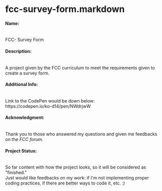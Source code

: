 # fcc-survey-form.markdown

<h4> Name:</h4> <br>
 FCC- Survey Form 
 
<h4>Description: </h4> <br>
 A project given by the FCC curriculum to meet the requirements given to create a survey form. 
 
<h4>Additional Info:</h4> <br>
 Link to the CodePen would be down below: <br>
 https://codepen.io/ko-d14/pen/NWdrjwW
 
<h4> Acknowledgment: </h4> <br>
  Thank you to those who answered my questions and given me feedbacks on the <i>FCC forum. </i>
  
<h4> Project Status: </h4><br>
  So far content with how the project looks, so it will be considered as "finished." <br>
  Just would like feedbacks on my work: if I'm not implementing proper coding practices, if there are better ways to code it, etc. :)
